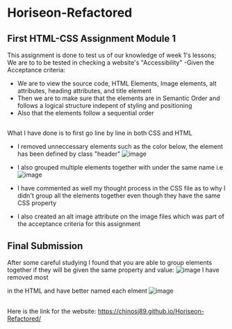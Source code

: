 # Horiseon-Refactored
## First HTML-CSS Assignment Module 1

This assignment is done to test us of our knowledge of week 1's lessons; We are to to be tested in checking a website's "Accessibility"
-Given the Acceptance criteria:
 * We are to view the source code, HTML Elements, Image elements, alt attributes, heading attributes, and title element
 * Then we are to make sure that the elements are in Semantic Order and follows a logical structure indepent of styling and positioning
 * Also that the elements follow a sequential order

##
What I have done is to first go line by line in both CSS and HTML
* I removed unneccessary elements such as the color below, the element has been defined by class "header"
  ![image](https://github.com/chinosj89/First-Assignment-Module1/assets/131737817/9b634853-5eec-4d5c-8bbd-5a0488345e2e)

* I also grouped multiple elements together with under the same name 
i.e
  ![image](https://github.com/chinosj89/First-Assignment-Module1/assets/131737817/13a05a5c-71de-489a-84e4-dbb7a23e0219)
* I have commented as well my thought process in the CSS file as to why I didn't group all the elements together even though they have the same CSS property
* I also created an alt image attribute on the image files which was part of the acceptance criteria for this assignment

## Final Submission
After some careful studying I found that you are able to group elements together if they will be given the same property and value:
  ![image](https://github.com/chinosj89/Horiseon-Refactored/assets/131737817/66fccce7-bbdc-418e-b0fa-c8a74dbad781)
I have removed most <div> in the HTML and have better named each elment
  ![image](https://github.com/chinosj89/Horiseon-Refactored/assets/131737817/789838fc-67e7-4bf2-aeb4-a0bec97a87ff)

##
Here is the link for the website: 
https://chinosj89.github.io/Horiseon-Refactored/

